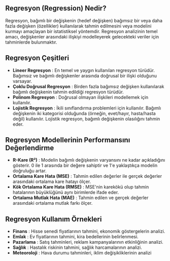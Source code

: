 ## Regresyon (Regression) Nedir?
Regresyon, bağımlı bir değişkenin (hedef değişken) bağımsız bir veya daha fazla değişken (özellikler) kullanılarak tahmin edilmesini veya modelini kurmayı amaçlayan bir istatistiksel yöntemdir. Regresyon analizinin temel amacı, değişkenler arasındaki ilişkiyi modelleyerek gelecekteki veriler için tahminlerde bulunmaktır. 

## Regresyon Çeşitleri
* <b>Lineer Regresyon</b> : En temel ve yaygın kullanılan regresyon türüdür. Bağımsız ve bağımlı değişkenler arasında doğrusal bir ilişki olduğunu varsayar. <br>
* <b>Çoklu Doğrusal Regresyon</b> : Birden fazla bağımsız değişken kullanılarak bağımlı değişkenin tahmin edildiği regresyon türüdür. <br>
* <b>Polinom Regresyon</b> : Doğrusal olmayan ilişkileri modellemek için kullanılır. <br>
* <b>Lojistik Regresyon</b> : İkili sınıflandırma problemleri için kullanılır. Bağımlı değişkenin iki kategorisi olduğunda (örneğin, evet/hayır, hasta/hasta değil) kullanılır. Lojistik regresyon, bağımlı değişkenin olasılığını tahmin eder.

## Regresyon Modellerinin Performansını Değerlendirme
* <b>R-Kare (R²)</b> : Modelin bağımlı değişkenin varyansını ne kadar açıkladığını gösterir. 0 ile 1 arasında bir değere sahiptir ve 1'e yaklaştıkça modelin doğruluğu artar.<br>
* <b>Ortalama Kare Hata (MSE)</b> : Tahmin edilen değerler ile gerçek değerler arasındaki ortalama kare hatayı ölçer. <br>
* <b>Kök Ortalama Kare Hata (RMSE)</b> : MSE'nin karekökü olup tahmin hatalarının büyüklüğünü aynı birimlerde ifade eder. <br>
* <b>Ortalama Mutlak Hata (MAE)</b> : Tahmin edilen ve gerçek değerler arasındaki ortalama mutlak farkı ölçer. <br>

## Regresyon Kullanım Örnekleri
* <b>Finans</b> : Hisse senedi fiyatlarının tahmini, ekonomik göstergelerin analizi.
* <b>Emlak</b> : Ev fiyatlarının tahmini, kira bedellerinin belirlenmesi.
* <b>Pazarlama</b> : Satış tahminleri, reklam kampanyalarının etkinliğinin analizi.
* <b>Sağlık</b> : Hastalık riskinin tahmini, sağlık harcamalarının analizi.
* <b>Meteoroloji</b> : Hava durumu tahminleri, iklim değişikliklerinin analizi
